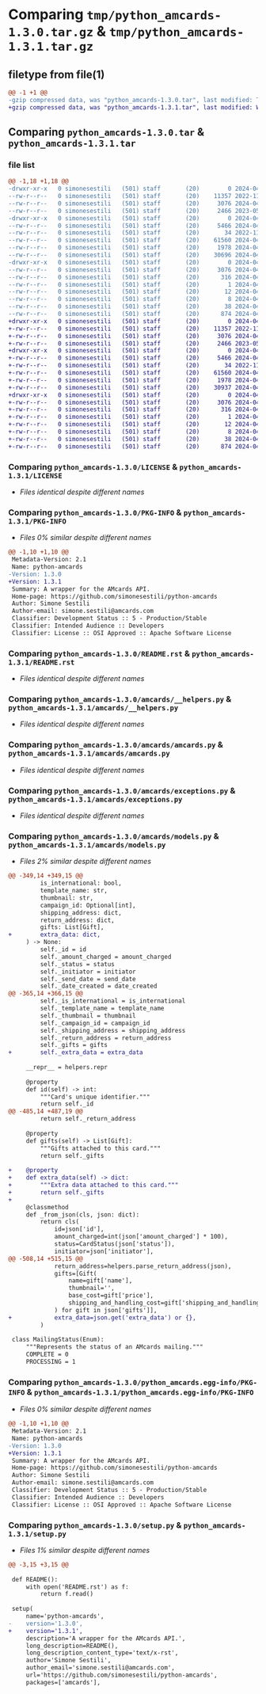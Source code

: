 # Comparing `tmp/python_amcards-1.3.0.tar.gz` & `tmp/python_amcards-1.3.1.tar.gz`

## filetype from file(1)

```diff
@@ -1 +1 @@
-gzip compressed data, was "python_amcards-1.3.0.tar", last modified: Thu Apr 18 05:23:22 2024, max compression
+gzip compressed data, was "python_amcards-1.3.1.tar", last modified: Wed Apr 24 17:42:33 2024, max compression
```

## Comparing `python_amcards-1.3.0.tar` & `python_amcards-1.3.1.tar`

### file list

```diff
@@ -1,18 +1,18 @@
-drwxr-xr-x   0 simonesestili   (501) staff       (20)        0 2024-04-18 05:23:22.586978 python_amcards-1.3.0/
--rw-r--r--   0 simonesestili   (501) staff       (20)    11357 2022-11-05 02:56:15.000000 python_amcards-1.3.0/LICENSE
--rw-r--r--   0 simonesestili   (501) staff       (20)     3076 2024-04-18 05:23:22.586663 python_amcards-1.3.0/PKG-INFO
--rw-r--r--   0 simonesestili   (501) staff       (20)     2466 2023-05-19 17:59:31.000000 python_amcards-1.3.0/README.rst
-drwxr-xr-x   0 simonesestili   (501) staff       (20)        0 2024-04-18 05:23:22.585160 python_amcards-1.3.0/amcards/
--rw-r--r--   0 simonesestili   (501) staff       (20)     5466 2024-04-18 04:14:42.000000 python_amcards-1.3.0/amcards/__helpers.py
--rw-r--r--   0 simonesestili   (501) staff       (20)       34 2022-11-05 02:56:15.000000 python_amcards-1.3.0/amcards/__init__.py
--rw-r--r--   0 simonesestili   (501) staff       (20)    61560 2024-04-18 05:21:04.000000 python_amcards-1.3.0/amcards/amcards.py
--rw-r--r--   0 simonesestili   (501) staff       (20)     1978 2024-04-18 05:21:12.000000 python_amcards-1.3.0/amcards/exceptions.py
--rw-r--r--   0 simonesestili   (501) staff       (20)    30696 2024-04-18 05:05:32.000000 python_amcards-1.3.0/amcards/models.py
-drwxr-xr-x   0 simonesestili   (501) staff       (20)        0 2024-04-18 05:23:22.586335 python_amcards-1.3.0/python_amcards.egg-info/
--rw-r--r--   0 simonesestili   (501) staff       (20)     3076 2024-04-18 05:23:22.000000 python_amcards-1.3.0/python_amcards.egg-info/PKG-INFO
--rw-r--r--   0 simonesestili   (501) staff       (20)      316 2024-04-18 05:23:22.000000 python_amcards-1.3.0/python_amcards.egg-info/SOURCES.txt
--rw-r--r--   0 simonesestili   (501) staff       (20)        1 2024-04-18 05:23:22.000000 python_amcards-1.3.0/python_amcards.egg-info/dependency_links.txt
--rw-r--r--   0 simonesestili   (501) staff       (20)       12 2024-04-18 05:23:22.000000 python_amcards-1.3.0/python_amcards.egg-info/requires.txt
--rw-r--r--   0 simonesestili   (501) staff       (20)        8 2024-04-18 05:23:22.000000 python_amcards-1.3.0/python_amcards.egg-info/top_level.txt
--rw-r--r--   0 simonesestili   (501) staff       (20)       38 2024-04-18 05:23:22.587023 python_amcards-1.3.0/setup.cfg
--rw-r--r--   0 simonesestili   (501) staff       (20)      874 2024-04-18 05:23:12.000000 python_amcards-1.3.0/setup.py
+drwxr-xr-x   0 simonesestili   (501) staff       (20)        0 2024-04-24 17:42:33.571227 python_amcards-1.3.1/
+-rw-r--r--   0 simonesestili   (501) staff       (20)    11357 2022-11-05 02:56:15.000000 python_amcards-1.3.1/LICENSE
+-rw-r--r--   0 simonesestili   (501) staff       (20)     3076 2024-04-24 17:42:33.570893 python_amcards-1.3.1/PKG-INFO
+-rw-r--r--   0 simonesestili   (501) staff       (20)     2466 2023-05-19 17:59:31.000000 python_amcards-1.3.1/README.rst
+drwxr-xr-x   0 simonesestili   (501) staff       (20)        0 2024-04-24 17:42:33.565825 python_amcards-1.3.1/amcards/
+-rw-r--r--   0 simonesestili   (501) staff       (20)     5466 2024-04-18 04:14:42.000000 python_amcards-1.3.1/amcards/__helpers.py
+-rw-r--r--   0 simonesestili   (501) staff       (20)       34 2022-11-05 02:56:15.000000 python_amcards-1.3.1/amcards/__init__.py
+-rw-r--r--   0 simonesestili   (501) staff       (20)    61560 2024-04-18 05:21:04.000000 python_amcards-1.3.1/amcards/amcards.py
+-rw-r--r--   0 simonesestili   (501) staff       (20)     1978 2024-04-18 05:21:12.000000 python_amcards-1.3.1/amcards/exceptions.py
+-rw-r--r--   0 simonesestili   (501) staff       (20)    30937 2024-04-24 17:41:58.000000 python_amcards-1.3.1/amcards/models.py
+drwxr-xr-x   0 simonesestili   (501) staff       (20)        0 2024-04-24 17:42:33.570421 python_amcards-1.3.1/python_amcards.egg-info/
+-rw-r--r--   0 simonesestili   (501) staff       (20)     3076 2024-04-24 17:42:33.000000 python_amcards-1.3.1/python_amcards.egg-info/PKG-INFO
+-rw-r--r--   0 simonesestili   (501) staff       (20)      316 2024-04-24 17:42:33.000000 python_amcards-1.3.1/python_amcards.egg-info/SOURCES.txt
+-rw-r--r--   0 simonesestili   (501) staff       (20)        1 2024-04-24 17:42:33.000000 python_amcards-1.3.1/python_amcards.egg-info/dependency_links.txt
+-rw-r--r--   0 simonesestili   (501) staff       (20)       12 2024-04-24 17:42:33.000000 python_amcards-1.3.1/python_amcards.egg-info/requires.txt
+-rw-r--r--   0 simonesestili   (501) staff       (20)        8 2024-04-24 17:42:33.000000 python_amcards-1.3.1/python_amcards.egg-info/top_level.txt
+-rw-r--r--   0 simonesestili   (501) staff       (20)       38 2024-04-24 17:42:33.571286 python_amcards-1.3.1/setup.cfg
+-rw-r--r--   0 simonesestili   (501) staff       (20)      874 2024-04-24 17:42:17.000000 python_amcards-1.3.1/setup.py
```

### Comparing `python_amcards-1.3.0/LICENSE` & `python_amcards-1.3.1/LICENSE`

 * *Files identical despite different names*

### Comparing `python_amcards-1.3.0/PKG-INFO` & `python_amcards-1.3.1/PKG-INFO`

 * *Files 0% similar despite different names*

```diff
@@ -1,10 +1,10 @@
 Metadata-Version: 2.1
 Name: python-amcards
-Version: 1.3.0
+Version: 1.3.1
 Summary: A wrapper for the AMcards API.
 Home-page: https://github.com/simonesestili/python-amcards
 Author: Simone Sestili
 Author-email: simone.sestili@amcards.com
 Classifier: Development Status :: 5 - Production/Stable
 Classifier: Intended Audience :: Developers
 Classifier: License :: OSI Approved :: Apache Software License
```

### Comparing `python_amcards-1.3.0/README.rst` & `python_amcards-1.3.1/README.rst`

 * *Files identical despite different names*

### Comparing `python_amcards-1.3.0/amcards/__helpers.py` & `python_amcards-1.3.1/amcards/__helpers.py`

 * *Files identical despite different names*

### Comparing `python_amcards-1.3.0/amcards/amcards.py` & `python_amcards-1.3.1/amcards/amcards.py`

 * *Files identical despite different names*

### Comparing `python_amcards-1.3.0/amcards/exceptions.py` & `python_amcards-1.3.1/amcards/exceptions.py`

 * *Files identical despite different names*

### Comparing `python_amcards-1.3.0/amcards/models.py` & `python_amcards-1.3.1/amcards/models.py`

 * *Files 2% similar despite different names*

```diff
@@ -349,14 +349,15 @@
         is_international: bool,
         template_name: str,
         thumbnail: str,
         campaign_id: Optional[int],
         shipping_address: dict,
         return_address: dict,
         gifts: List[Gift],
+        extra_data: dict,
     ) -> None:
         self._id = id
         self._amount_charged = amount_charged
         self._status = status
         self._initiator = initiator
         self._send_date = send_date
         self._date_created = date_created
@@ -365,14 +366,15 @@
         self._is_international = is_international
         self._template_name = template_name
         self._thumbnail = thumbnail
         self._campaign_id = campaign_id
         self._shipping_address = shipping_address
         self._return_address = return_address
         self._gifts = gifts
+        self._extra_data = extra_data
 
     __repr__ = helpers.repr
 
     @property
     def id(self) -> int:
         """Card's unique identifier."""
         return self._id
@@ -485,14 +487,19 @@
         return self._return_address
 
     @property
     def gifts(self) -> List[Gift]:
         """Gifts attached to this card."""
         return self._gifts
 
+    @property
+    def extra_data(self) -> dict:
+        """Extra data attached to this card."""
+        return self._gifts
+
     @classmethod
     def _from_json(cls, json: dict):
         return cls(
             id=json['id'],
             amount_charged=int(json['amount_charged'] * 100),
             status=CardStatus(json['status']),
             initiator=json['initiator'],
@@ -508,14 +515,15 @@
             return_address=helpers.parse_return_address(json),
             gifts=[Gift(
                 name=gift['name'],
                 thumbnail='',
                 base_cost=gift['price'],
                 shipping_and_handling_cost=gift['shipping_and_handling'],
             ) for gift in json['gifts']],
+            extra_data=json.get('extra_data') or {},
         )
 
 class MailingStatus(Enum):
     """Represents the status of an AMcards mailing."""
     COMPLETE = 0
     PROCESSING = 1
```

### Comparing `python_amcards-1.3.0/python_amcards.egg-info/PKG-INFO` & `python_amcards-1.3.1/python_amcards.egg-info/PKG-INFO`

 * *Files 0% similar despite different names*

```diff
@@ -1,10 +1,10 @@
 Metadata-Version: 2.1
 Name: python-amcards
-Version: 1.3.0
+Version: 1.3.1
 Summary: A wrapper for the AMcards API.
 Home-page: https://github.com/simonesestili/python-amcards
 Author: Simone Sestili
 Author-email: simone.sestili@amcards.com
 Classifier: Development Status :: 5 - Production/Stable
 Classifier: Intended Audience :: Developers
 Classifier: License :: OSI Approved :: Apache Software License
```

### Comparing `python_amcards-1.3.0/setup.py` & `python_amcards-1.3.1/setup.py`

 * *Files 1% similar despite different names*

```diff
@@ -3,15 +3,15 @@
 
 def README():
     with open('README.rst') as f:
         return f.read()
 
 setup(
     name='python-amcards',
-    version='1.3.0',
+    version='1.3.1',
     description='A wrapper for the AMcards API.',
     long_description=README(),
     long_description_content_type='text/x-rst',
     author='Simone Sestili',
     author_email='simone.sestili@amcards.com',
     url='https://github.com/simonesestili/python-amcards',
     packages=['amcards'],
```


